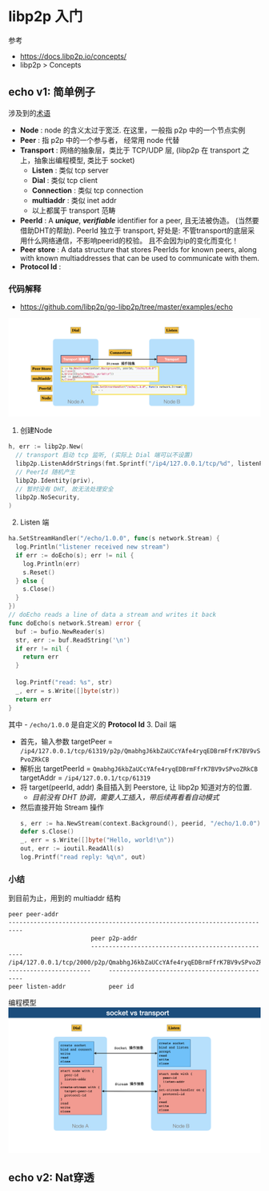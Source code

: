 # libp2p 入门

参考

- https://docs.libp2p.io/concepts/
- libp2p > Concepts 

## echo v1: 简单例子

涉及到的[术语](https://docs.libp2p.io/reference/glossary/)
- **Node** : node 的含义太过于宽泛. 在这里，一般指 p2p 中的一个节点实例
- **Peer** : 指 p2p 中的一个参与者， 经常用 node 代替
- **Transport** : 网络的抽象层，类比于 TCP/UDP 层, (libp2p 在 transport 之上，抽象出编程模型, 类比于 socket)
  - **Listen** : 类似 tcp server
  - **Dial** : 类似 tcp client
  - **Connection** : 类似 tcp connection
  - **multiaddr** : 类似 inet addr
  - 以上都属于 transport 范畴
- **PeerId** : A ***unique***, ***verifiable*** identifier for a peer, 且无法被伪造。
  (当然要借助DHT的帮助). 
  PeerId 独立于 transport, 好处是: 不管transport的底层采用什么网络通信，不影响peerid的校验。
  且不会因为ip的变化而变化！
- **Peer store** : A data structure that stores PeerIds for known peers, along with known multiaddresses that can be used to communicate with them.
- **Protocol Id** :

### 代码解释 

- https://github.com/libp2p/go-libp2p/tree/master/examples/echo

![](./p2p-1.png)

1. 创建Node
  ```go
  h, err := libp2p.New(
    // transport 启动 tcp 监听, (实际上 Dial 端可以不设置)
    libp2p.ListenAddrStrings(fmt.Sprintf("/ip4/127.0.0.1/tcp/%d", listenPort)),
    // PeerId 随机产生
    libp2p.Identity(priv),
    // 暂时没有 DHT, 故无法处理安全
    libp2p.NoSecurity,
  )
  ```
2. Listen 端
  ```go
  ha.SetStreamHandler("/echo/1.0.0", func(s network.Stream) {
    log.Println("listener received new stream")
    if err := doEcho(s); err != nil {
      log.Println(err)
      s.Reset()
    } else {
      s.Close()
    }
  })
  // doEcho reads a line of data a stream and writes it back
  func doEcho(s network.Stream) error {
    buf := bufio.NewReader(s)
    str, err := buf.ReadString('\n')
    if err != nil {
      return err
    }

    log.Printf("read: %s", str)
    _, err = s.Write([]byte(str))
    return err
  }
  ```
  其中
    - `/echo/1.0.0` 是自定义的 **Protocol Id**
3. Dail 端
  - 首先，输入参数 targetPeer = 
    `/ip4/127.0.0.1/tcp/61319/p2p/QmabhgJ6kbZaUCcYAfe4ryqEDBrmFfrK7BV9vSPvoZRkCB`
  - 解析出 targetPeerId = `QmabhgJ6kbZaUCcYAfe4ryqEDBrmFfrK7BV9vSPvoZRkCB` 
    targetAddr = `/ip4/127.0.0.1/tcp/61319`
  - 将 target(peerId, addr) 条目插入到 Peerstore, 让 libp2p 知道对方的位置. 
    - *目前没有 DHT 协调，需要人工插入，带后续再看看自动模式*
  - 然后直接开始 Stream 操作
    ```go
    s, err := ha.NewStream(context.Background(), peerid, "/echo/1.0.0")
    defer s.Close()
    _, err = s.Write([]byte("Hello, world!\n"))
    out, err := ioutil.ReadAll(s)
    log.Printf("read reply: %q\n", out)
    ```

### 小结

到目前为止，用到的 multiaddr 结构
```
peer peer-addr
--------------------------------------------------------------------------
                       peer p2p-addr
                       ---------------------------------------------------
/ip4/127.0.0.1/tcp/2000/p2p/QmabhgJ6kbZaUCcYAfe4ryqEDBrmFfrK7BV9vSPvoZRkCB
-----------------------     ----------------------------------------------
peer listen-addr            peer id
```

编程模型
![](./p2p-2.png)

## echo v2: Nat穿透


